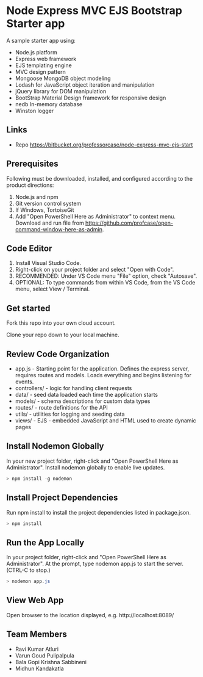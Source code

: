 # Node Express MVC EJS Bootstrap Starter app

A sample starter app using:

- Node.js platform
- Express web framework
- EJS templating engine
- MVC design pattern
- Mongoose MongoDB object modeling
- Lodash for JavaScript object iteration and manipulation
- jQuery library for DOM manipulation
- BootStrap Material Design framework for responsive design
- nedb In-memory database
- Winston logger

## Links

- Repo <https://bitbucket.org/professorcase/node-express-mvc-ejs-start>

## Prerequisites

Following must be downloaded, installed, and configured according to the product directions:

1. Node.js and npm
1. Git version control system
1. If Windows, TortoiseGit
1. Add "Open PowerShell Here as Administrator" to context menu. Download and run file from <https://github.com/profcase/open-command-window-here-as-admin>.

## Code Editor

1. Install Visual Studio Code.
1. Right-click on your project folder and select "Open with Code".
1. RECOMMENDED: Under VS Code menu "File" option, check "Autosave".
1. OPTIONAL: To type commands from within VS Code, from the VS Code menu, select View /  Terminal.

## Get started

Fork this repo into your own cloud account.

Clone your repo down to your local machine.

## Review Code Organization

- app.js - Starting point for the application. Defines the express server, requires routes and models. Loads everything and begins listening for events.
- controllers/ - logic for handling client requests
- data/ - seed data loaded each time the application starts
- models/ - schema descriptions for custom data types
- routes/ - route definitions for the API
- utils/ - utilities for logging and seeding data
- views/ - EJS - embedded JavaScript and HTML used to create dynamic pages

## Install Nodemon Globally

In your new project folder, right-click and "Open PowerShell Here as Administrator". Install nodemon globally to enable live updates.

```PowerShell
> npm install -g nodemon
```

## Install Project Dependencies

Run npm install to install the project dependencies listed in package.json.

```PowerShell
> npm install
```

## Run the App Locally

In your project folder, right-click and "Open PowerShell Here as Administrator". At the prompt, type nodemon app.js to start the server.  (CTRL-C to stop.)

```PowerShell
> nodemon app.js
```

## View Web App

Open browser to the location displayed, e.g. http://localhost:8089/

## Team Members

 - Ravi Kumar Atluri
 - Varun Goud Pulipalpula
 - Bala Gopi Krishna Sabbineni
 - Midhun Kandakatla